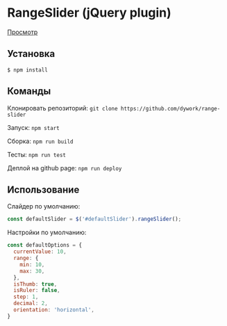 # RangeSlider (jQuery plugin)

[Просмотр](https://dywork.github.io/range-slider/)

## Установка

```
$ npm install
```

## Команды

Клонировать репозиторий: 
`git clone https://github.com/dywork/range-slider`

Запуск: 
`npm start`

Сборка: 
`npm run build`

Тесты: 
`npm run test`

Деплой на github page: 
`npm run deploy`

## Использование
Слайдер по умолчанию:
```javascript
const defaultSlider = $('#defaultSlider').rangeSlider();
```
 Настройки по умолчанию:
```javascript
const defaultOptions = {
  currentValue: 10,
  range: {
    min: 10,
    max: 30,
  },
  isThumb: true,
  isRuler: false,
  step: 1,
  decimal: 2,
  orientation: 'horizontal',
}
```
